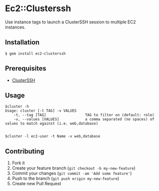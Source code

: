 # Ec2::Clusterssh

Use instance tags to launch a ClusterSSH session to multiple EC2 instances.

## Installation

    $ gem install ec2-clusterssh

## Prerequisites

- [ClusterSSH](http://sourceforge.net/apps/mediawiki/clusterssh/index.php?title=Main_Page)

## Usage

    $cluster -h
    Usage: cluster [-t TAG] -v VALUES
        -t, --tag [TAG]                  TAG to filter on (default: role)
        -v, --values [VALUES]            a comma separated (no spaces) of values to match against (i.e. web,database)


    $cluster -l ec2-user -t Name -v web,database

## Contributing

1. Fork it
2. Create your feature branch (`git checkout -b my-new-feature`)
3. Commit your changes (`git commit -am 'Add some feature'`)
4. Push to the branch (`git push origin my-new-feature`)
5. Create new Pull Request
